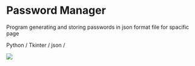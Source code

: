 <H1>Password Manager</H1>
<p>Program generating and storing passwords in json format file for spacific page</p>
<p>Python / Tkinter / json / </p>
<img src="../images/">
